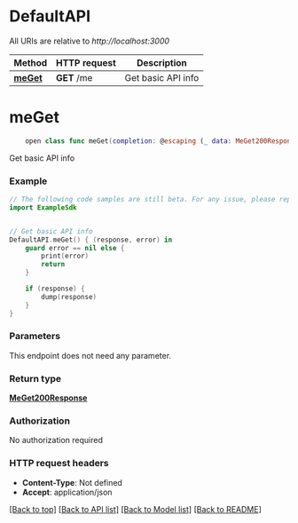 # DefaultAPI

All URIs are relative to *http://localhost:3000*

Method | HTTP request | Description
------------- | ------------- | -------------
[**meGet**](DefaultAPI.md#meget) | **GET** /me | Get basic API info


# **meGet**
```swift
    open class func meGet(completion: @escaping (_ data: MeGet200Response?, _ error: Error?) -> Void)
```

Get basic API info

### Example
```swift
// The following code samples are still beta. For any issue, please report via http://github.com/OpenAPITools/openapi-generator/issues/new
import ExampleSdk


// Get basic API info
DefaultAPI.meGet() { (response, error) in
    guard error == nil else {
        print(error)
        return
    }

    if (response) {
        dump(response)
    }
}
```

### Parameters
This endpoint does not need any parameter.

### Return type

[**MeGet200Response**](MeGet200Response.md)

### Authorization

No authorization required

### HTTP request headers

 - **Content-Type**: Not defined
 - **Accept**: application/json

[[Back to top]](#) [[Back to API list]](../README.md#documentation-for-api-endpoints) [[Back to Model list]](../README.md#documentation-for-models) [[Back to README]](../README.md)


